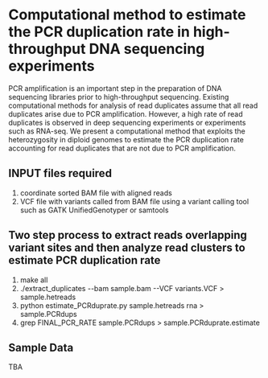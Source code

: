 # Computational method to estimate the PCR duplication rate in high-throughput DNA sequencing experiments 

PCR amplification is an important step in the preparation of DNA sequencing libraries prior to high-throughput sequencing. Existing computational methods for analysis of read duplicates assume that all read duplicates arise due to PCR amplification. However, a high rate of read duplicates is observed in deep sequencing experiments or experiments such as RNA-seq. We present a computational method that exploits the heterozygosity in diploid genomes to estimate the PCR duplication rate accounting for read duplicates that are not due to PCR amplification. 


## INPUT files required 
1. coordinate sorted BAM file with aligned reads 
2. VCF file with variants called from BAM file using a variant calling tool such as GATK UnifiedGenotyper or samtools

##  Two step process to extract reads overlapping variant sites and then analyze read clusters to estimate PCR duplication rate 

1. make all 
2. ./extract\_duplicates --bam sample.bam --VCF variants.VCF > sample.hetreads 
3. python estimate\_PCRduprate.py sample.hetreads rna > sample.PCRdups 
4. grep FINAL\_PCR\_RATE sample.PCRdups > sample.PCRduprate.estimate

## Sample Data 

TBA  
